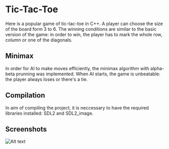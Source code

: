 # Tic-Tac-Toe

Here is a popular game of tic-tac-toe in C++. A player can choose the size of the board form 3 to 6. The winning conditions are similar to the basic version of the game: in order to win, the player has to mark the whole row, column or one of the diagonals.

## Minimax
In order for AI to make moves efficiently, the minimax algorithm with alpha-beta prunning was implemented. When AI starts, the game is unbeatable: the player always loses or there's a tie. 

## Compilation
In aim of compiling the project, it is neccessary to have the required libraries installed: SDL2 and SDL2_image.

## Screenshots
![Alt text](/img/menu.png?raw=true "Optional Title")
